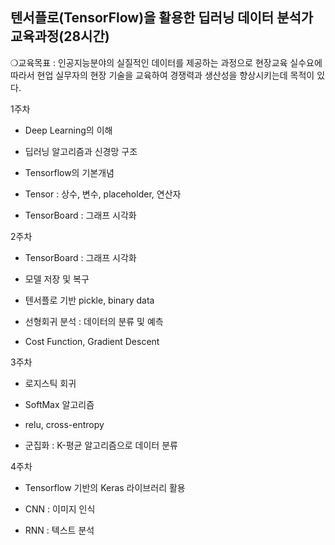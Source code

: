 
## 텐서플로(TensorFlow)을 활용한 딥러닝 데이터 분석가 교육과정(28시간)

❍교육목표 : 인공지능분야의 실질적인 데이터를 제공하는 과정으로 현장교육 실수요에 따라서 현업 실무자의 현장 기술을 교육하여 경쟁력과 생산성을 향상시키는데 목적이 있다.

 
1주차

- Deep Learning의 이해

- 딥러닝 알고리즘과 신경망 구조

- Tensorflow의 기본개념

- Tensor : 상수, 변수, placeholder, 연산자

- TensorBoard : 그래프 시각화

2주차

- TensorBoard : 그래프 시각화

- 모델 저장 및 복구

- 텐서플로 기반 pickle, binary data

- 선형회귀 분석 : 데이터의 분류 및 예측

- Cost Function, Gradient Descent

3주차

- 로지스틱 회귀

- SoftMax 알고리즘

- relu, cross-entropy

- 군집화 : K-평균 알고리즘으로 데이터 분류

4주차

- Tensorflow 기반의 Keras 라이브러리 활용

- CNN : 이미지 인식

- RNN : 텍스트 분석

